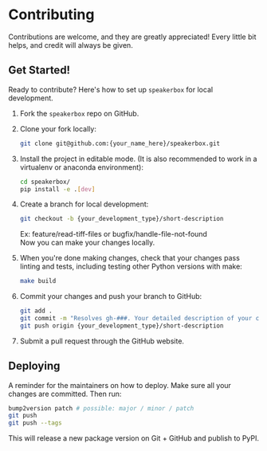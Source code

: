 # Contributing

Contributions are welcome, and they are greatly appreciated! Every little bit
helps, and credit will always be given.

## Get Started!

Ready to contribute? Here's how to set up `speakerbox` for local development.

1. Fork the `speakerbox` repo on GitHub.

2. Clone your fork locally:

    ```bash
    git clone git@github.com:{your_name_here}/speakerbox.git
    ```

3. Install the project in editable mode. (It is also recommended to work in a virtualenv or anaconda environment):

    ```bash
    cd speakerbox/
    pip install -e .[dev]
    ```

4. Create a branch for local development:

    ```bash
    git checkout -b {your_development_type}/short-description
    ```

    Ex: feature/read-tiff-files or bugfix/handle-file-not-found<br>
    Now you can make your changes locally.

5. When you're done making changes, check that your changes pass linting and
   tests, including testing other Python versions with make:

    ```bash
    make build
    ```

6. Commit your changes and push your branch to GitHub:

    ```bash
    git add .
    git commit -m "Resolves gh-###. Your detailed description of your changes."
    git push origin {your_development_type}/short-description
    ```

7. Submit a pull request through the GitHub website.

## Deploying

A reminder for the maintainers on how to deploy.
Make sure all your changes are committed.
Then run:

```bash
bump2version patch # possible: major / minor / patch
git push
git push --tags
```

This will release a new package version on Git + GitHub and publish to PyPI.
